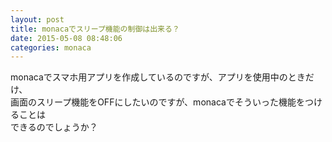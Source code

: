 ```yaml
---
layout: post
title: monacaでスリープ機能の制御は出来る？
date: 2015-05-08 08:48:06
categories: monaca
---
```

<p>monacaでスマホ用アプリを作成しているのですが、アプリを使用中のときだけ、<br>
画面のスリープ機能をOFFにしたいのですが、monacaでそういった機能をつけることは<br>
できるのでしょうか？</p>
